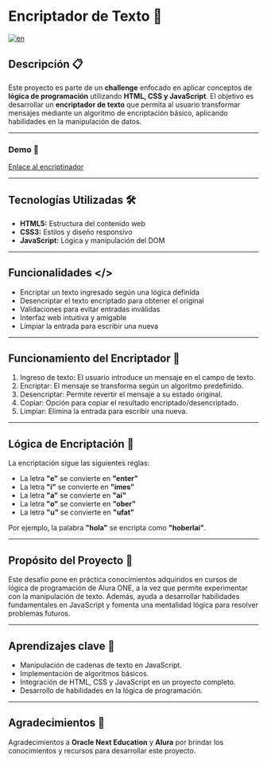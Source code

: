# Encriptador de Texto 🔐
[![en](https://img.shields.io/badge/lang-en-red)](/README-EN.md)

## Descripción 📋
Este proyecto es parte de un **challenge** enfocado en aplicar conceptos de **lógica de programación** utilizando **HTML, CSS y JavaScript**. El objetivo es desarrollar un **encriptador de texto** que permita al usuario transformar mensajes mediante un algoritmo de encriptación básico, aplicando habilidades en la manipulación de datos.

---

### Demo 🚀
[Enlace al encriptinador](https://jsstenta.github.io/Alura-Encriptinador/) 

---

## Tecnologías Utilizadas 🛠️

- **HTML5:** Estructura del contenido web  
- **CSS3:** Estilos y diseño responsivo  
- **JavaScript:** Lógica y manipulación del DOM  

---

## Funcionalidades </>

- Encriptar un texto ingresado según una lógica definida  
- Desencriptar el texto encriptado para obtener el original  
- Validaciones para evitar entradas inválidas  
- Interfaz web intuitiva y amigable
- Limpiar la entrada para escribir una nueva

---

## Funcionamiento del Encriptador 📖

1. Ingreso de texto: El usuario introduce un mensaje en el campo de texto.
2. Encriptar: El mensaje se transforma según un algoritmo predefinido.
3. Desencriptar: Permite revertir el mensaje a su estado original.
4. Copiar: Opción para copiar el resultado encriptado/desencriptado.
5. Limpiar: Elimina la entrada para escribir una nueva.

---

## Lógica de Encriptación 🔑

La encriptación sigue las siguientes reglas:
- La letra **"e"** se convierte en **"enter"**  
- La letra **"i"** se convierte en **"imes"**  
- La letra **"a"** se convierte en **"ai"**  
- La letra **"o"** se convierte en **"ober"**  
- La letra **"u"** se convierte en **"ufat"**

Por ejemplo, la palabra **"hola"** se encripta como **"hoberlai"**.

---

## Propósito del Proyecto 🌱
Este desafío pone en práctica conocimientos adquiridos en cursos de lógica de programación de Alura ONE, a la vez que permite experimentar con la manipulación de texto. Además, ayuda a desarrollar habilidades fundamentales en JavaScript y fomenta una mentalidad lógica para resolver problemas futuros.

---

## Aprendizajes clave 🧠
- Manipulación de cadenas de texto en JavaScript.
- Implementación de algoritmos básicos.
- Integración de HTML, CSS y JavaScript en un proyecto completo.
- Desarrollo de habilidades en la lógica de programación.

---

## Agradecimientos 🤝
Agradecimientos a **Oracle Next Education** y **Alura** por brindar los conocimientos y recursos para desarrollar este proyecto.
